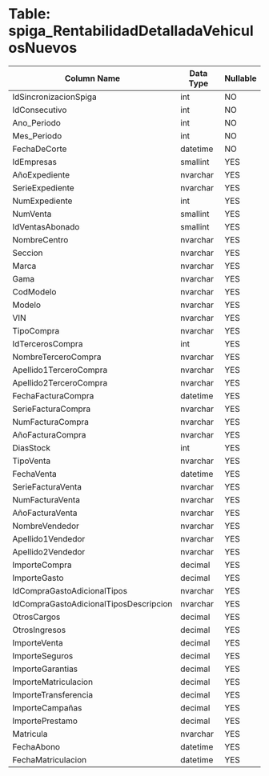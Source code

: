 # Table: spiga_RentabilidadDetalladaVehiculosNuevos

| Column Name | Data Type | Nullable |
|-------------|-----------|----------|
| IdSincronizacionSpiga | int | NO |
| IdConsecutivo | int | NO |
| Ano_Periodo | int | NO |
| Mes_Periodo | int | NO |
| FechaDeCorte | datetime | NO |
| IdEmpresas | smallint | YES |
| AñoExpediente | nvarchar | YES |
| SerieExpediente | nvarchar | YES |
| NumExpediente | int | YES |
| NumVenta | smallint | YES |
| IdVentasAbonado | smallint | YES |
| NombreCentro | nvarchar | YES |
| Seccion | nvarchar | YES |
| Marca | nvarchar | YES |
| Gama | nvarchar | YES |
| CodModelo | nvarchar | YES |
| Modelo | nvarchar | YES |
| VIN | nvarchar | YES |
| TipoCompra | nvarchar | YES |
| IdTercerosCompra | int | YES |
| NombreTerceroCompra | nvarchar | YES |
| Apellido1TerceroCompra | nvarchar | YES |
| Apellido2TerceroCompra | nvarchar | YES |
| FechaFacturaCompra | datetime | YES |
| SerieFacturaCompra | nvarchar | YES |
| NumFacturaCompra | nvarchar | YES |
| AñoFacturaCompra | nvarchar | YES |
| DiasStock | int | YES |
| TipoVenta | nvarchar | YES |
| FechaVenta | datetime | YES |
| SerieFacturaVenta | nvarchar | YES |
| NumFacturaVenta | nvarchar | YES |
| AñoFacturaVenta | nvarchar | YES |
| NombreVendedor | nvarchar | YES |
| Apellido1Vendedor | nvarchar | YES |
| Apellido2Vendedor | nvarchar | YES |
| ImporteCompra | decimal | YES |
| ImporteGasto | decimal | YES |
| IdCompraGastoAdicionalTipos | nvarchar | YES |
| IdCompraGastoAdicionalTiposDescripcion | nvarchar | YES |
| OtrosCargos | decimal | YES |
| OtrosIngresos | decimal | YES |
| ImporteVenta | decimal | YES |
| ImporteSeguros | decimal | YES |
| ImporteGarantias | decimal | YES |
| ImporteMatriculacion | decimal | YES |
| ImporteTransferencia | decimal | YES |
| ImporteCampañas | decimal | YES |
| ImportePrestamo | decimal | YES |
| Matricula | nvarchar | YES |
| FechaAbono | datetime | YES |
| FechaMatriculacion | datetime | YES |
